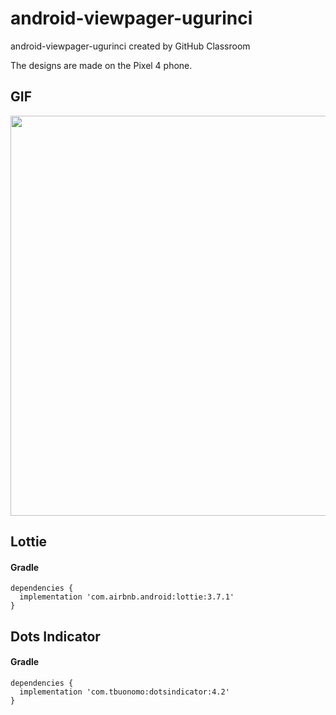# android-viewpager-ugurinci
android-viewpager-ugurinci created by GitHub Classroom

The designs are made on the Pixel 4 phone.

## GIF
<img src="https://github.com/Yemeksepeti-Mobil-Android-Bootcamp/android-viewpager-ugurinci/blob/main/Odev2.gif" height="640">

## Lottie
#### Gradle
```Gradle
dependencies {
  implementation 'com.airbnb.android:lottie:3.7.1'
}
```

## Dots Indicator
#### Gradle
```Gradle
dependencies {
  implementation 'com.tbuonomo:dotsindicator:4.2'
}
```
